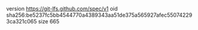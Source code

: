 version https://git-lfs.github.com/spec/v1
oid sha256:be5237fc5bb4544770a4389343aa51de375a565927afec550742293ca321c065
size 665
